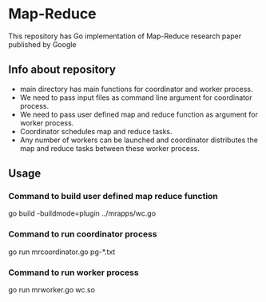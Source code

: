# Map-Reduce
This repository has Go implementation of Map-Reduce research paper published by Google

## Info about repository
* main directory has main functions for coordinator and worker process.  
* We need to pass input files as command line argument for coordinator process.  
* We need to pass user defined map and reduce function as argument for worker process.  
* Coordinator schedules map and reduce tasks.  
* Any number of workers can be launched and coordinator distributes the map and reduce tasks between these worker process.  

## Usage 
### Command to build user defined map reduce function
go build -buildmode=plugin ../mrapps/wc.go  

### Command to run coordinator process
go run mrcoordinator.go pg-*.txt  

### Command to run worker process
go run mrworker.go wc.so  

